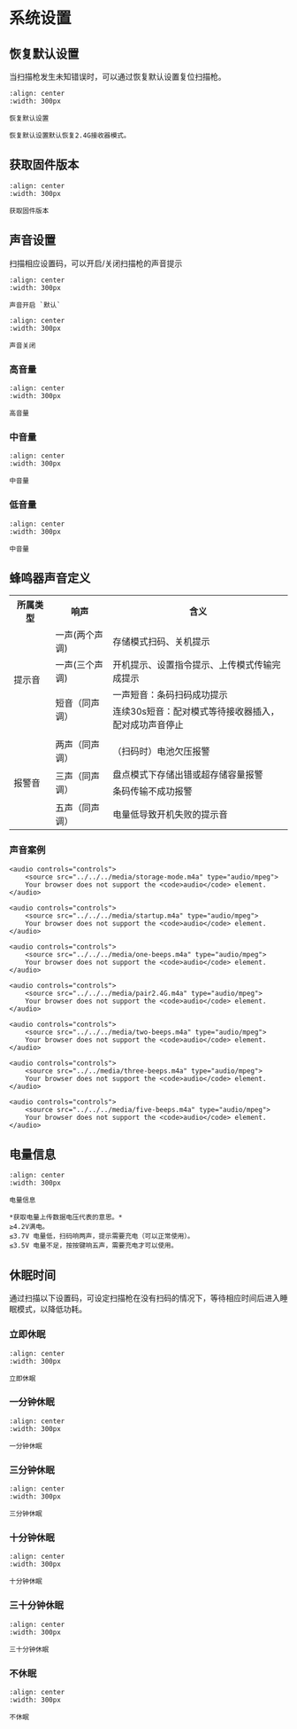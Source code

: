 # 系统设置

## 恢复默认设置
当扫描枪发生未知错误时，可以通过恢复默认设置复位扫描枪。

```{figure} ../../../media/wireless/2523IFSNO24B.png
:align: center
:width: 300px

恢复默认设置
```

```{note}
恢复默认设置默认恢复2.4G接收器模式。
```

## 获取固件版本
```{figure} ../../../media/wireless/24SW23VER.png
:align: center
:width: 300px

获取固件版本
```

## 声音设置
扫描相应设置码，可以开启/关闭扫描枪的声音提示

```{figure} ../../../media/wireless/24BUZZ231.png
:align: center
:width: 300px

声音开启 `默认`
```
  
```{figure} ../../../media/wireless/24BUZZ230.png
:align: center
:width: 300px

声音关闭
```

### 高音量
```{figure} ../../../media/wireless/24BUZZ231.png
:align: center
:width: 300px

高音量
```

### 中音量
```{figure} ../../../media/wireless/24BUZZ232.png
:align: center
:width: 300px

中音量
```

### 低音量
```{figure} ../../../media/wireless/24BUZZ233.png
:align: center
:width: 300px

中音量
```

## 蜂鸣器声音定义
<table>
<tr>
<th style="width:15%">所属类型</th>
<th>响声</th>
<th>含义</th>
</tr>
<tr>
<td rowspan=4>提示音</td>
<td>一声(两个声调)</td>
<td>存储模式扫码、关机提示</td>
</tr>
<tr>
<td>一声(三个声调)</td>
<td>开机提示、设置指令提示、上传模式传输完成提示</td>
</tr>
<tr>
<td rowspan=2>短音（同声调）</td>
<td>一声短音：条码扫码成功提示</td>
</tr>
<tr>
<td>连续30s短音：配对模式等待接收器插入，配对成功声音停止</td>
</tr>
<tr>
<td colspan=4></td>
</tr>
<tr>
<td rowspan=4>报警音</td>
<td>两声（同声调）</td>
<td>（扫码时）电池欠压报警</td>
</tr>
<tr>
<td rowspan=2>三声（同声调）</td>
<td>盘点模式下存储出错或超存储容量报警</td>
</tr>
<tr>
<td>条码传输不成功报警</td>
</tr>
<tr>
<td>五声（同声调）</td>
<td>电量低导致开机失败的提示音</td>
</tr>
</table>

### 声音案例
```{admonition} 存储模式扫码、关机提示
<audio controls="controls">
    <source src="../../../media/storage-mode.m4a" type="audio/mpeg">
    Your browser does not support the <code>audio</code> element.
</audio>
```

```{admonition} 开机提示、设置指令提示、上传模式传输完成提示
<audio controls="controls">
    <source src="../../../media/startup.m4a" type="audio/mpeg">
    Your browser does not support the <code>audio</code> element.
</audio>
```

```{admonition} 一声短音：条码扫码成功提示
<audio controls="controls">
    <source src="../../../media/one-beeps.m4a" type="audio/mpeg">
    Your browser does not support the <code>audio</code> element.
</audio>
```
```{admonition} 连续30s短音：配对模式等待接收器插入，配对成功声音停止
<audio controls="controls">
    <source src="../../../media/pair2.4G.m4a" type="audio/mpeg">
    Your browser does not support the <code>audio</code> element.
</audio>
```


```{admonition} （扫码时）电池欠压报警
<audio controls="controls">
    <source src="../../../media/two-beeps.m4a" type="audio/mpeg">
    Your browser does not support the <code>audio</code> element.
</audio>
```

```{admonition} 盘点模式下存储出错或超存储容量报警
<audio controls="controls">
    <source src="../../media/three-beeps.m4a" type="audio/mpeg">
    Your browser does not support the <code>audio</code> element.
</audio>
```

```{admonition} 电量低导致开机失败的提示音
<audio controls="controls">
    <source src="../../../media/five-beeps.m4a" type="audio/mpeg">
    Your browser does not support the <code>audio</code> element.
</audio>
```


## 电量信息

```{figure} ../../../media/wireless/25BAT_VOL23.png
:align: center
:width: 300px

电量信息
```

```{note}
*获取电量上传数据电压代表的意思。*  
≥4.2V满电。  
≤3.7V 电量低，扫码响两声，提示需要充电（可以正常使用）。  
≤3.5V 电量不足，按按键响五声，需要充电才可以使用。
```

## 休眠时间

通过扫描以下设置码，可设定扫描枪在没有扫码的情况下，等待相应时间后进入睡眠模式，以降低功耗。



### 立即休眠

```{figure} ../../../media/wireless/24POWER23OFF.png
:align: center
:width: 300px

立即休眠
```

### 一分钟休眠

```{figure} ../../../media/wireless/24RF23ST02.png
:align: center
:width: 300px

一分钟休眠
```

### 三分钟休眠

```{figure} ../../../media/wireless/24RF23ST06.png
:align: center
:width: 300px

三分钟休眠
```

### 十分钟休眠

```{figure} ../../../media/wireless/24RF23ST20.png
:align: center
:width: 300px

十分钟休眠
```

### 三十分钟休眠

```{figure} ../../../media/wireless/24RF23ST60.png
:align: center
:width: 300px

三十分钟休眠
```

### 不休眠

```{figure} ../../../media/wireless/24RF23ST00.png
:align: center
:width: 300px

不休眠
```